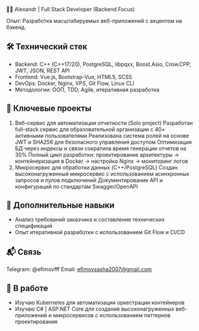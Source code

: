 🧑‍💻 Alexandr | Full Stack Developer (Backend Focus)

Опыт: Разработка масштабируемых веб-приложений с акцентом на бэкенд.

## 🛠️ Технический стек
- Backend: C++ (C++17/20), PostgreSQL, libpqxx, Boost.Asio, Crow.CPP, JWT, JSON, REST API
- Frontend: Vue.js, Bootstrap-Vue, HTML5, SCSS
- DevOps: Docker, Nginx, VPS, Git Flow, Linux CLI
- Методологии: ООП, TDD, Agile, итеративная разработка

## 📌 Ключевые проекты
1. Веб-сервис для автоматизации отчетности (Solo project)
    Разработан full-stack сервис для образовательной организации с 40+ активными пользователями
    Реализована система ролей на основе JWT и SHA256 для безопасного управления доступом
    Оптимизация БД через индексы и связи сократила время генерации отчетов на 30%
    Полный цикл разработки: проектирование архитектуры → контейнеризация в Docker → настройка Nginx → мониторинг логов
2. Микросервис для обработки данных (C++/PostgreSQL)
    Создан высоконагруженный микросервис с использованием асинхронных запросов и пулов подключений
    Документирование API и конфигураций по стандартам Swagger/OpenAPI

## 🌟 Дополнительные навыки
  - Анализ требований заказчика и составление технических спецификаций
  - Опыт итеративной разработки с использованием Git Flow и CI/CD

## 📬 Связь
  Telegram: @efimovfff
  Email: efimovsasha2007@gmail.com

## 🔭 В работе
  - Изучаю Kubernetes для автоматизации оркестрации контейнеров
  - Изучаю C# | ASP.NET Core для создания высоконагруженных веб-приложений и микросервисов с использованием паттернов проектирования
